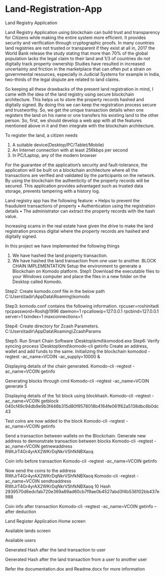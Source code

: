 # Land-Registration-App
Land Registry Application

Land Registry Application using blockchain can build trust and transparency for Citizens while making the entire system more efficient. It provides security and verification through cryptographic proofs. In many countries land registries are not trusted or transparent if they exist at all in, 2017 the World Bank release the study stating that more than 70% of the global population lacks the legal claim to their land and 1/3 of countries do not digitally track property ownership Studies have resulted in increased uncertainty and friction in the marketplace that can often put a strain on governmental resources, especially in Judicial Systems for example in India, two-thirds of the legal dispute are related to land claims.
 
So keeping all these drawbacks of the present land registration in mind, I came with the idea of the land registry using secure blockchain architecture. This helps us to store the property records hashed and digitally signed. By doing this we can keep the registration process secure and trustworthy. So, we get the unique transaction details when one registers the land on his name or one transfers his existing land to the other person. So, first, we should develop a web app with all the features mentioned above in it and then integrate with the blockchain architecture.
 
To register the land, a citizen needs
1.	A suitable device(Desktop/PC/Tablet/Mobile)
2.	An Internet connection with at least 256kbps per second
3.	In PC/Laptop, any of the modern browser
 
For the guarantee of the application’s security and fault-tolerance, the application will be built on a blockchain architecture where all the transactions are verified and validated by the participants on the network. By using the blockchain the authenticity of the property records will be secured. This application provides advantaged such as trusted data storage, prevents tampering with a history log.
 
Land registry app has the following feature:
•	Helps to prevent the fraudulent transactions of property
•	Authentication using the registration details
•	The administrator can extract the property records with the hash value.
 
Increasing scams in the real estate have given the drive to make the land registration process digital where the property records are hashed and digitally signed.




In this project we have implemented the  following things
1)	We have hashed the land property transaction.
2)	We have hashed the land transaction from one user to another.
BLOCK CHAIN IMPLEMENTATION
Setup the environment to generate a Blockchain on Komodo platform. 
Step1: Download the executable files to your Windows computer and place the files in a new folder on the Desktop called Komodo. 
 
Step2: Create komodo.conf file in the below path C:\Users\tadir\AppData\Roaming\komodo
 

Step3: komodo.conf contains the following information. 
rpcuser=roshinitadi
rpcpassword=Rosh@1996
daemon=1
rpcallowip=127.0.0.1
rpcbind=127.0.0.1
server=1
txindex=1
maxconnections=1 

Step4: Create directory for Zcash Parameters. C:\Users\tadir\AppData\Roaming\ZcashParams  
 
 Step5: Run Smart Chain Software \Desktop\kmd\komodod.exe 
 Step6: Verify syncing process \Desktop\kmd\komodo-cli getinfo 
Create an address, wallet and add funds to the same.  Initializing the blockchain 
 komodod -regtest -ac_name=VCOIN -ac_supply=10000 & 
  
Displaying details of the chain generated. 
 Komodo-cli -regtest -ac_name=VCOIN getinfo 
  
 
 

Generating  blocks through cmd 
 Komodo-cli -regtest -ac_name=VCOIN generate 5 
 
  
Displaying details of the 1st block using blockhash. 
 Komodo-cli -regtest -ac_name=VCOIN getblock 040cf49c94db9e9b3f448b315d80f9578018b4164fe061f62a5138dbc6b0dc43
 

Test coins are now added to the block 
Komodo-cli -regtest -ac_name=VCOIN getinfo
 
Send a transaction between wallets on the Blockchain. 
Generate new address to demonstrate transaction between blocks 
Komodo-cli -regtest -ac_name=VCOIN getnewaddress 
RWtJrT4Gr4yrAX2WKrDqNkrVShfkNBXaoq
 
Coin info before transaction
Komodo-cli -regtest -ac_name=VCOIN getinfo
 
Now send the coins to the address RWtJrT4Gr4yrAX2WKrDqNkrVShfkNBXaoq
Komodo-cli -regtest -ac_name=VCOIN sendtoaddress RWtJrT4Gr4yrAX2WKrDqNkrVShfkNBXaoq 10
Hash 2939570d6edcfab720e369a89ad60cb7f9ae0b4527abd3f4b536102bb437e988
 

Coin info after transaction
Komodo-cli -regtest -ac_name=VCOIN getinfo – after deduction
 



Land Register Application 
Home screen

Available lands screen
 

Available users

Generated Hash after the land transaction to user
 


Generated Hash after the land transaction from a user to another user
 
Refer the documentation.dox and Readme.docx for more information
